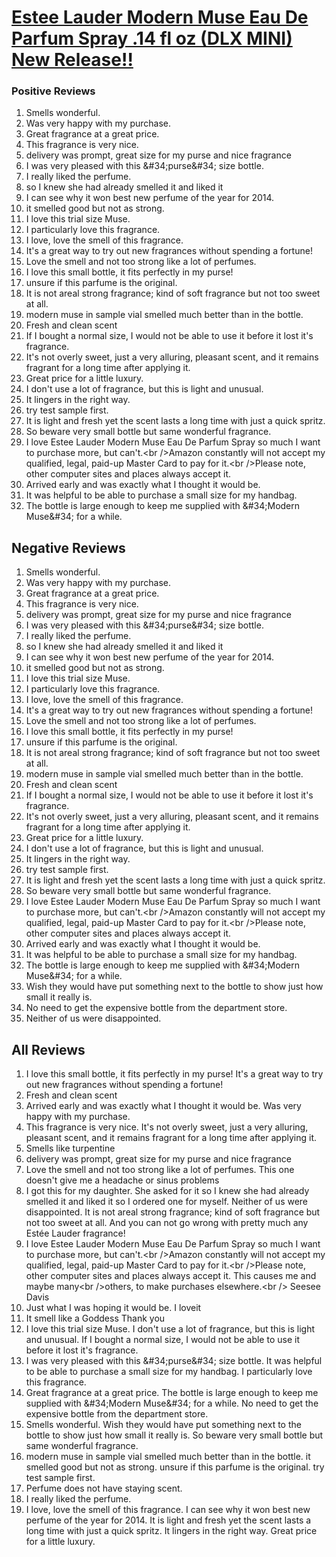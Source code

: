 # [Estee Lauder Modern Muse Eau De Parfum Spray .14 fl oz (DLX MINI) New Release!!](https://products.checkmycream.com/products/Estee-Lauder-Modern-Muse-Eau-De-Parfum-Spray-.14-fl-oz-(DLX-MINI)-New-Release!!.html)

### Positive Reviews

<ol>
      <li>Smells wonderful.  </li>
      <li>Was very happy with my purchase.</li>
      <li>Great fragrance at a great price.</li>
      <li>This fragrance is very nice.</li>
      <li>delivery was prompt, great size for my purse and nice fragrance</li>
      <li>I was very pleased with this &amp;#34;purse&amp;#34; size bottle.  </li>
      <li>I really liked the perfume.</li>
      <li>so I knew she had already smelled it and liked it</li>
      <li>I can see why it won best new perfume of the year for 2014.  </li>
      <li>it smelled good but not as strong.  </li>
      <li>I love this trial size Muse.</li>
      <li>I particularly love this fragrance.</li>
      <li>I love, love the smell of this fragrance.  </li>
      <li>It&#x27;s a great way to try out new fragrances without spending a fortune!</li>
      <li>Love the smell and not too strong like a lot of perfumes.</li>
      <li>I love this small bottle, it fits perfectly in my purse!</li>
      <li>unsure if this parfume is the original.  </li>
      <li>It is not areal strong fragrance; kind of soft fragrance but not too sweet at all.  </li>
      <li>modern muse in  sample vial smelled much better than in the bottle.  </li>
      <li>Fresh and clean scent</li>
      <li>If I bought a normal size, I would not be able to use it before it lost it&#x27;s fragrance.</li>
      <li>It&#x27;s not overly sweet, just a very alluring, pleasant scent, and it remains fragrant for a long time after applying it.</li>
      <li>Great price for a little luxury.</li>
      <li>I don&#x27;t use a lot of fragrance, but this is light and unusual.</li>
      <li>It lingers in the right way.  </li>
      <li>try test sample first.</li>
      <li>It is light and fresh yet the scent lasts a long time with just a quick spritz.  </li>
      <li>So beware very small bottle but same wonderful fragrance.</li>
      <li>I love Estee Lauder Modern Muse Eau De Parfum Spray so much I want to purchase more, but can&#x27;t.&lt;br /&gt;Amazon constantly will not accept my qualified, legal, paid-up Master Card to pay for it.&lt;br /&gt;Please note, other computer sites and places always accept it.  </li>
      <li>Arrived early and was exactly what I thought it would be.  </li>
      <li>It was helpful to be able to purchase a small size for my handbag.  </li>
      <li>The bottle is large enough to keep me supplied with &amp;#34;Modern Muse&amp;#34; for a while.</li>
</ol>


<h2>Negative Reviews</h2>
<ol>
<li> Smells wonderful.  </li>
<li> Was very happy with my purchase.</li>
<li> Great fragrance at a great price.</li>
<li> This fragrance is very nice.</li>
<li> delivery was prompt, great size for my purse and nice fragrance</li>
<li> I was very pleased with this &amp;#34;purse&amp;#34; size bottle.  </li>
<li> I really liked the perfume.</li>
<li> so I knew she had already smelled it and liked it</li>
<li> I can see why it won best new perfume of the year for 2014.  </li>
<li> it smelled good but not as strong.  </li>
<li> I love this trial size Muse.</li>
<li> I particularly love this fragrance.</li>
<li> I love, love the smell of this fragrance.  </li>
<li> It&#x27;s a great way to try out new fragrances without spending a fortune!</li>
<li> Love the smell and not too strong like a lot of perfumes.</li>
<li> I love this small bottle, it fits perfectly in my purse!</li>
<li> unsure if this parfume is the original.  </li>
<li> It is not areal strong fragrance; kind of soft fragrance but not too sweet at all.  </li>
<li> modern muse in  sample vial smelled much better than in the bottle.  </li>
<li> Fresh and clean scent</li>
<li> If I bought a normal size, I would not be able to use it before it lost it&#x27;s fragrance.</li>
<li> It&#x27;s not overly sweet, just a very alluring, pleasant scent, and it remains fragrant for a long time after applying it.</li>
<li> Great price for a little luxury.</li>
<li> I don&#x27;t use a lot of fragrance, but this is light and unusual.</li>
<li> It lingers in the right way.  </li>
<li> try test sample first.</li>
<li> It is light and fresh yet the scent lasts a long time with just a quick spritz.  </li>
<li> So beware very small bottle but same wonderful fragrance.</li>
<li> I love Estee Lauder Modern Muse Eau De Parfum Spray so much I want to purchase more, but can&#x27;t.&lt;br /&gt;Amazon constantly will not accept my qualified, legal, paid-up Master Card to pay for it.&lt;br /&gt;Please note, other computer sites and places always accept it.  </li>
<li> Arrived early and was exactly what I thought it would be.  </li>
<li> It was helpful to be able to purchase a small size for my handbag.  </li>
<li> The bottle is large enough to keep me supplied with &amp;#34;Modern Muse&amp;#34; for a while.</li>
<li> Wish they would have put something next to the bottle to show just how small it really is.</li>
<li> No need to get the expensive bottle from the department store.</li>
<li> Neither of us were disappointed.  </li>
</ol>

<h2>All Reviews</h2>

<ol>
    <li> I love this small bottle, it fits perfectly in my purse! It&#x27;s a great way to try out new fragrances without spending a fortune!</li>
    <li> Fresh and clean scent</li>
    <li> Arrived early and was exactly what I thought it would be.  Was very happy with my purchase.</li>
    <li> This fragrance is very nice. It&#x27;s not overly sweet, just a very alluring, pleasant scent, and it remains fragrant for a long time after applying it.</li>
    <li> Smells like turpentine</li>
    <li> delivery was prompt, great size for my purse and nice fragrance</li>
    <li> Love the smell and not too strong like a lot of perfumes. This one doesn&#x27;t give me a headache or sinus problems</li>
    <li> I got this for my daughter.  She asked for it so I knew she had already smelled it and liked it so I ordered one for myself.  Neither of us were disappointed.  It is not areal strong fragrance; kind of soft fragrance but not too sweet at all.  And you can not go wrong with pretty much any Estée Lauder fragrance!</li>
    <li> I love Estee Lauder Modern Muse Eau De Parfum Spray so much I want to purchase more, but can&#x27;t.&lt;br /&gt;Amazon constantly will not accept my qualified, legal, paid-up Master Card to pay for it.&lt;br /&gt;Please note, other computer sites and places always accept it.  This causes me and maybe many&lt;br /&gt;others,  to make purchases elsewhere.&lt;br /&gt;  Seesee Davis</li>
    <li> Just what I was hoping it would be.  I loveit</li>
    <li> It smell like a Goddess Thank you</li>
    <li> I love this trial size Muse. I don&#x27;t use a lot of fragrance, but this is light and unusual. If I bought a normal size, I would not be able to use it before it lost it&#x27;s fragrance.</li>
    <li> I was very pleased with this &amp;#34;purse&amp;#34; size bottle.  It was helpful to be able to purchase a small size for my handbag.  I particularly love this fragrance.</li>
    <li> Great fragrance at a great price. The bottle is large enough to keep me supplied with &amp;#34;Modern Muse&amp;#34; for a while. No need to get the expensive bottle from the department store.</li>
    <li> Smells wonderful.  Wish they would have put something next to the bottle to show just how small it really is. So beware very small bottle but same wonderful fragrance.</li>
    <li> modern muse in  sample vial smelled much better than in the bottle.  it smelled good but not as strong.  unsure if this parfume is the original.  try test sample first.</li>
    <li> Perfume does not have staying scent.</li>
    <li> I really liked the perfume.</li>
    <li> I love, love the smell of this fragrance.  I can see why it won best new perfume of the year for 2014.  It is light and fresh yet the scent lasts a long time with just a quick spritz.  It lingers in the right way.  Great price for a little luxury.</li>
</ol>




